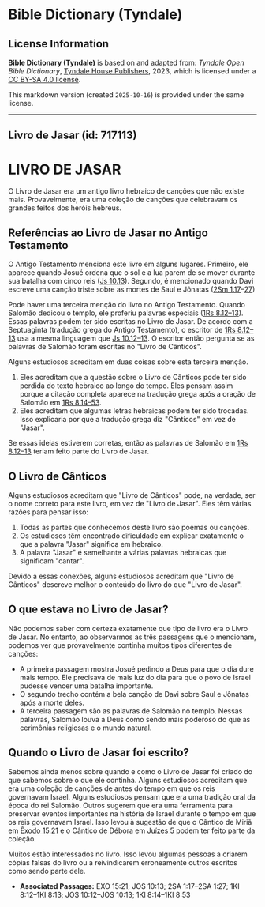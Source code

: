 # Bible Dictionary (Tyndale)

## License Information

**Bible Dictionary (Tyndale)** is based on and adapted from: _Tyndale Open Bible Dictionary_, [Tyndale House Publishers](https://tyndaleopenresources.com/), 2023, which is licensed under a [CC BY-SA 4.0 license](https://creativecommons.org/licenses/by-sa/4.0/legalcode.en).

This markdown version (created `2025-10-16`) is provided under the same license.



--------------------------------

## Livro de Jasar (id: 717113)

LIVRO DE JASAR
==============

O Livro de Jasar era um antigo livro hebraico de canções que não existe mais. Provavelmente, era uma coleção de canções que celebravam os grandes feitos dos heróis hebreus.

Referências ao Livro de Jasar no Antigo Testamento
--------------------------------------------------

O Antigo Testamento menciona este livro em alguns lugares. Primeiro, ele aparece quando Josué ordena que o sol e a lua parem de se mover durante sua batalha com cinco reis ([Js 10\.13](https://ref.ly/Josh10:13)). Segundo, é mencionado quando Davi escreve uma canção triste sobre as mortes de Saul e Jônatas ([2Sm 1\.17](https://ref.ly/2Sam1:17-2Sam1:27)–[27](https://ref.ly/2Sam1:17-2Sam1:27))

Pode haver uma terceira menção do livro no Antigo Testamento. Quando Salomão dedicou o templo, ele proferiu palavras especiais ([1Rs 8\.12–13](https://ref.ly/1Kgs8:12-1Kgs8:13)). Essas palavras podem ter sido escritas no Livro de Jasar. De acordo com a Septuaginta (tradução grega do Antigo Testamento), o escritor de [1Rs 8\.12–13](https://ref.ly/1Kgs8:12-1Kgs8:13) usa a mesma linguagem que [Js 10\.12–13](https://ref.ly/Josh10:12-Josh10:13). O escritor então pergunta se as palavras de Salomão foram escritas no "Livro de Cânticos".

Alguns estudiosos acreditam em duas coisas sobre esta terceira menção.

1. Eles acreditam que a questão sobre o Livro de Cânticos pode ter sido perdida do texto hebraico ao longo do tempo. Eles pensam assim porque a citação completa aparece na tradução grega após a oração de Salomão em [1Rs 8\.14–53](https://ref.ly/1Kgs8:14-1Kgs8:53).
2. Eles acreditam que algumas letras hebraicas podem ter sido trocadas. Isso explicaria por que a tradução grega diz "Cânticos" em vez de "Jasar".

Se essas ideias estiverem corretas, então as palavras de Salomão em [1Rs 8\.12–13](https://ref.ly/1Kgs8:12-1Kgs8:13) teriam feito parte do Livro de Jasar.

O Livro de Cânticos
-------------------

Alguns estudiosos acreditam que "Livro de Cânticos" pode, na verdade, ser o nome correto para este livro, em vez de "Livro de Jasar". Eles têm várias razões para pensar isso:

1. Todas as partes que conhecemos deste livro são poemas ou canções.
2. Os estudiosos têm encontrado dificuldade em explicar exatamente o que a palavra "Jasar" significa em hebraico.
3. A palavra "Jasar" é semelhante a várias palavras hebraicas que significam "cantar".

Devido a essas conexões, alguns estudiosos acreditam que "Livro de Cânticos" descreve melhor o conteúdo do livro do que "Livro de Jasar".

O que estava no Livro de Jasar?
-------------------------------

Não podemos saber com certeza exatamente que tipo de livro era o Livro de Jasar. No entanto, ao observarmos as três passagens que o mencionam, podemos ver que provavelmente continha muitos tipos diferentes de canções:

* A primeira passagem mostra Josué pedindo a Deus para que o dia dure mais tempo. Ele precisava de mais luz do dia para que o povo de Israel pudesse vencer uma batalha importante.
* O segundo trecho contém a bela canção de Davi sobre Saul e Jônatas após a morte deles.
* A terceira passagem são as palavras de Salomão no templo. Nessas palavras, Salomão louva a Deus como sendo mais poderoso do que as cerimônias religiosas e o mundo natural.

Quando o Livro de Jasar foi escrito?
------------------------------------

Sabemos ainda menos sobre quando e como o Livro de Jasar foi criado do que sabemos sobre o que ele continha. Alguns estudiosos acreditam que era uma coleção de canções de antes do tempo em que os reis governavam Israel. Alguns estudiosos pensam que era uma tradição oral da época do rei Salomão. Outros sugerem que era uma ferramenta para preservar eventos importantes na história de Israel durante o tempo em que os reis governavam Israel. Isso levou à sugestão de que o Cântico de Miriã em [Êxodo 15\.21](https://ref.ly/Exod15:21) e o Cântico de Débora em [Juízes 5](https://ref.ly/Judg5:1-Judg5:31) podem ter feito parte da coleção.

Muitos estão interessados no livro. Isso levou algumas pessoas a criarem cópias falsas do livro ou a reivindicarem erroneamente outros escritos como sendo parte dele.

* **Associated Passages:** EXO 15:21; JOS 10:13; 2SA 1:17–2SA 1:27; 1KI 8:12–1KI 8:13; JOS 10:12–JOS 10:13; 1KI 8:14–1KI 8:53

